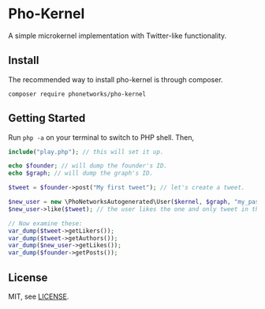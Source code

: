 # Pho-Kernel

A simple microkernel implementation with Twitter-like functionality.

## Install

The recommended way to install pho-kernel is through composer.

```composer require phonetworks/pho-kernel```

## Getting Started

Run ```php -a``` on your terminal to switch to PHP shell. Then,

```php
include("play.php"); // this will set it up.

echo $founder; // will dump the founder's ID.
echo $graph; // will dump the graph's ID.

$tweet = $founder->post("My first tweet"); // let's create a tweet.

$new_user = new \PhoNetworksAutogenerated\User($kernel, $graph, "my_password"); // let's create our first user object.
$new_user->like($tweet); // the user likes the one and only tweet in the graph.

// Now examine these:
var_dump($tweet->getLikers());
var_dump($tweet->getAuthors());
var_dump($new_user->getLikes());
var_dump($founder->getPosts());
```

## License

MIT, see [LICENSE](https://github.com/phonetworks/pho-kernel/blob/master/LICENSE).
